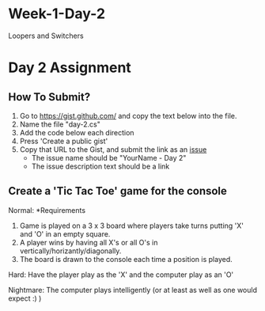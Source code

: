# Week-1-Day-2
Loopers and Switchers


Day 2 Assignment
=========

How To Submit?
--------------

1. Go to https://gist.github.com/ and copy the text below into the file. 
2. Name the file "day-2.cs"
3. Add the code below each direction
4. Press 'Create a public gist'
5. Copy that URL to the Gist, and submit the link as an [issue](https://github.com/TIY-LR-NET-2015-Fall/Week-1-Day-2/issues)
    * The issue name should be "YourName - Day 2"
    * The issue description text should be a link
 
Create a 'Tic Tac Toe' game for the console
--------------------

Normal: 
*Requirements
1.  Game is played on a 3 x 3 board where players take turns putting 'X' and 'O' in an empty square.
2.  A player wins by having all X's or all O's in vertically/horizantly/diagonally.
3.  The board is drawn to the console each time a position is played.

Hard:
Have the player play as the 'X' and the computer play as an 'O'

Nightmare:
The computer plays intelligently (or at least as well as one would expect :) )




